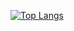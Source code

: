 [![Top Langs](https://github-readme-stats.vercel.app/api/top-langs/?username=ricfrst&theme=transparent)](https://github.com/anuraghazra/github-readme-stats)


